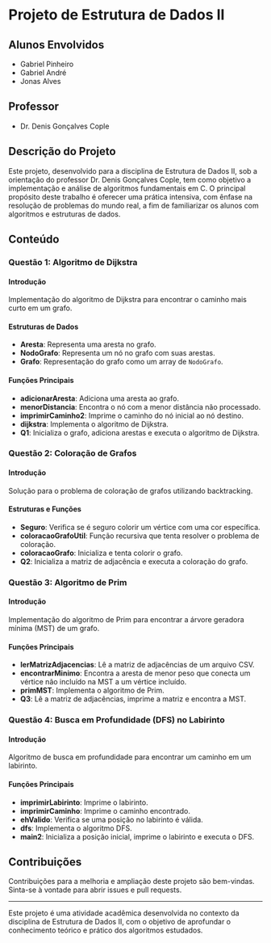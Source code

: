 # Projeto de Estrutura de Dados II

## Alunos Envolvidos
- Gabriel Pinheiro
- Gabriel André
- Jonas Alves

## Professor
- Dr. Denis Gonçalves Cople

## Descrição do Projeto
Este projeto, desenvolvido para a disciplina de Estrutura de Dados II, sob a orientação do professor Dr. Denis Gonçalves Cople, tem como objetivo a implementação e análise de algoritmos fundamentais em C. O principal propósito deste trabalho é oferecer uma prática intensiva, com ênfase na resolução de problemas do mundo real, a fim de familiarizar os alunos com algoritmos e estruturas de dados.


## Conteúdo

### Questão 1: Algoritmo de Dijkstra

#### Introdução
Implementação do algoritmo de Dijkstra para encontrar o caminho mais curto em um grafo.

#### Estruturas de Dados
- **Aresta**: Representa uma aresta no grafo.
- **NodoGrafo**: Representa um nó no grafo com suas arestas.
- **Grafo**: Representação do grafo como um array de `NodoGrafo`.

#### Funções Principais
- **adicionarAresta**: Adiciona uma aresta ao grafo.
- **menorDistancia**: Encontra o nó com a menor distância não processado.
- **imprimirCaminho2**: Imprime o caminho do nó inicial ao nó destino.
- **dijkstra**: Implementa o algoritmo de Dijkstra.
- **Q1**: Inicializa o grafo, adiciona arestas e executa o algoritmo de Dijkstra.

### Questão 2: Coloração de Grafos

#### Introdução
Solução para o problema de coloração de grafos utilizando backtracking.

#### Estruturas e Funções
- **Seguro**: Verifica se é seguro colorir um vértice com uma cor específica.
- **coloracaoGrafoUtil**: Função recursiva que tenta resolver o problema de coloração.
- **coloracaoGrafo**: Inicializa e tenta colorir o grafo.
- **Q2**: Inicializa a matriz de adjacência e executa a coloração do grafo.

### Questão 3: Algoritmo de Prim

#### Introdução
Implementação do algoritmo de Prim para encontrar a árvore geradora mínima (MST) de um grafo.

#### Funções Principais
- **lerMatrizAdjacencias**: Lê a matriz de adjacências de um arquivo CSV.
- **encontrarMinimo**: Encontra a aresta de menor peso que conecta um vértice não incluído na MST a um vértice incluído.
- **primMST**: Implementa o algoritmo de Prim.
- **Q3**: Lê a matriz de adjacências, imprime a matriz e encontra a MST.

### Questão 4: Busca em Profundidade (DFS) no Labirinto

#### Introdução
Algoritmo de busca em profundidade para encontrar um caminho em um labirinto.

#### Funções Principais
- **imprimirLabirinto**: Imprime o labirinto.
- **imprimirCaminho**: Imprime o caminho encontrado.
- **ehValido**: Verifica se uma posição no labirinto é válida.
- **dfs**: Implementa o algoritmo DFS.
- **main2**: Inicializa a posição inicial, imprime o labirinto e executa o DFS.

## Contribuições

Contribuições para a melhoria e ampliação deste projeto são bem-vindas. Sinta-se à vontade para abrir issues e pull requests.

---

Este projeto é uma atividade acadêmica desenvolvida no contexto da disciplina de Estrutura de Dados II, com o objetivo de aprofundar o conhecimento teórico e prático dos algoritmos estudados.

